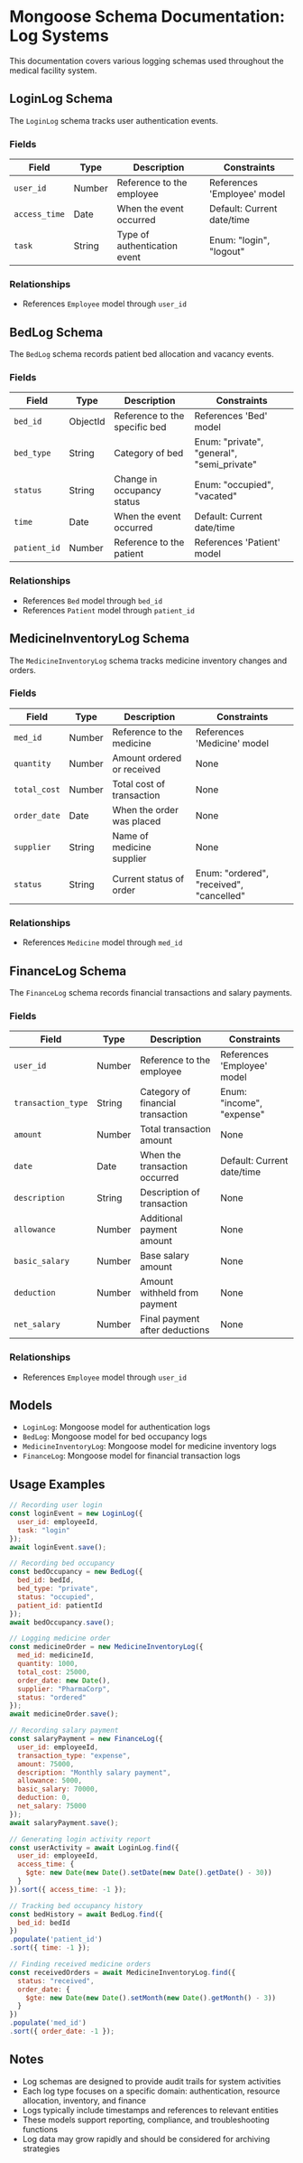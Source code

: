 # Mongoose Schema Documentation: Log Systems

This documentation covers various logging schemas used throughout the medical facility system.

## LoginLog Schema

The `LoginLog` schema tracks user authentication events.

### Fields

| Field | Type | Description | Constraints |
|-------|------|-------------|------------|
| `user_id` | Number | Reference to the employee | References 'Employee' model |
| `access_time` | Date | When the event occurred | Default: Current date/time |
| `task` | String | Type of authentication event | Enum: "login", "logout" |

### Relationships
- References `Employee` model through `user_id`

## BedLog Schema

The `BedLog` schema records patient bed allocation and vacancy events.

### Fields

| Field | Type | Description | Constraints |
|-------|------|-------------|------------|
| `bed_id` | ObjectId | Reference to the specific bed | References 'Bed' model |
| `bed_type` | String | Category of bed | Enum: "private", "general", "semi_private" |
| `status` | String | Change in occupancy status | Enum: "occupied", "vacated" |
| `time` | Date | When the event occurred | Default: Current date/time |
| `patient_id` | Number | Reference to the patient | References 'Patient' model |

### Relationships
- References `Bed` model through `bed_id`
- References `Patient` model through `patient_id`

## MedicineInventoryLog Schema

The `MedicineInventoryLog` schema tracks medicine inventory changes and orders.

### Fields

| Field | Type | Description | Constraints |
|-------|------|-------------|------------|
| `med_id` | Number | Reference to the medicine | References 'Medicine' model |
| `quantity` | Number | Amount ordered or received | None |
| `total_cost` | Number | Total cost of transaction | None |
| `order_date` | Date | When the order was placed | None |
| `supplier` | String | Name of medicine supplier | None |
| `status` | String | Current status of order | Enum: "ordered", "received", "cancelled" |

### Relationships
- References `Medicine` model through `med_id`

## FinanceLog Schema

The `FinanceLog` schema records financial transactions and salary payments.

### Fields

| Field | Type | Description | Constraints |
|-------|------|-------------|------------|
| `user_id` | Number | Reference to the employee | References 'Employee' model |
| `transaction_type` | String | Category of financial transaction | Enum: "income", "expense" |
| `amount` | Number | Total transaction amount | None |
| `date` | Date | When the transaction occurred | Default: Current date/time |
| `description` | String | Description of transaction | None |
| `allowance` | Number | Additional payment amount | None |
| `basic_salary` | Number | Base salary amount | None |
| `deduction` | Number | Amount withheld from payment | None |
| `net_salary` | Number | Final payment after deductions | None |

### Relationships
- References `Employee` model through `user_id`

## Models
- `LoginLog`: Mongoose model for authentication logs
- `BedLog`: Mongoose model for bed occupancy logs
- `MedicineInventoryLog`: Mongoose model for medicine inventory logs
- `FinanceLog`: Mongoose model for financial transaction logs

## Usage Examples

```javascript
// Recording user login
const loginEvent = new LoginLog({
  user_id: employeeId,
  task: "login"
});
await loginEvent.save();

// Recording bed occupancy
const bedOccupancy = new BedLog({
  bed_id: bedId,
  bed_type: "private",
  status: "occupied",
  patient_id: patientId
});
await bedOccupancy.save();

// Logging medicine order
const medicineOrder = new MedicineInventoryLog({
  med_id: medicineId,
  quantity: 1000,
  total_cost: 25000,
  order_date: new Date(),
  supplier: "PharmaCorp",
  status: "ordered"
});
await medicineOrder.save();

// Recording salary payment
const salaryPayment = new FinanceLog({
  user_id: employeeId,
  transaction_type: "expense",
  amount: 75000,
  description: "Monthly salary payment",
  allowance: 5000,
  basic_salary: 70000,
  deduction: 0,
  net_salary: 75000
});
await salaryPayment.save();

// Generating login activity report
const userActivity = await LoginLog.find({
  user_id: employeeId,
  access_time: {
    $gte: new Date(new Date().setDate(new Date().getDate() - 30))
  }
}).sort({ access_time: -1 });

// Tracking bed occupancy history
const bedHistory = await BedLog.find({
  bed_id: bedId
})
.populate('patient_id')
.sort({ time: -1 });

// Finding received medicine orders
const receivedOrders = await MedicineInventoryLog.find({
  status: "received",
  order_date: {
    $gte: new Date(new Date().setMonth(new Date().getMonth() - 3))
  }
})
.populate('med_id')
.sort({ order_date: -1 });
```

## Notes
- Log schemas are designed to provide audit trails for system activities
- Each log type focuses on a specific domain: authentication, resource allocation, inventory, and finance
- Logs typically include timestamps and references to relevant entities
- These models support reporting, compliance, and troubleshooting functions
- Log data may grow rapidly and should be considered for archiving strategies